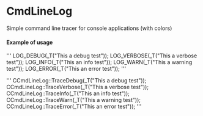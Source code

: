 # CmdLineLog
Simple command line tracer for console applications (with colors)

#### Example of usage
''' 
	LOG_DEBUG(_T("This a debug test"));
	LOG_VERBOSE(_T("This a verbose test"));
	LOG_INFO(_T("This an info test"));
	LOG_WARN(_T("This a warning test"));
	LOG_ERROR(_T("This an error test"));
'''

'''
	CCmdLineLog::TraceDebug(_T("This a debug test"));
	CCmdLineLog::TraceVerbose(_T("This a verbose test"));
	CCmdLineLog::TraceInfo(_T("This an info test"));
	CCmdLineLog::TraceWarn(_T("This a warning test"));
	CCmdLineLog::TraceError(_T("This an error test"));
	'''
